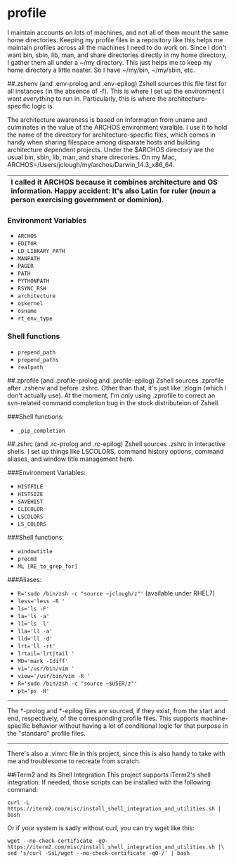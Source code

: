 # profile
I maintain accounts on lots of machines, and not all of them mount the same
home directories. Keeping my profile files in a repository like this helps me
maintain profiles across all the machines I need to do work on. Since I don't
want bin, sbin, lib, man, and share directories directly in my home directory,
I gather them all under a ~/my directory. This just helps me to keep my home
directory a little neater. So I have ~/my/bin, ~/my/sbin, etc.

##.zshenv (and .env-prolog and .env-epilog)
Zshell sources this file first for all instances (in the absence of -f). This
is where I set up the environment I want *everything* to run in. Particularly,
this is where the architechure-specific logic is.

The architecture awareness is based on information from uname and culminates in
the value of the ARCHOS environment varaible. I use it to hold the name of the
directory for architecture-specific files, which comes in handy when sharing
filespace among disparate hosts and building architecture dependent projects.
Under the $ARCHOS directory are the usual bin, sbin, lib, man, and share
direcories. On my Mac, ARCHOS=/Users/jclough/my/archos/Darwin_14.3_x86_64.

| I called it ARCHOS because it combines architecture and OS information. Happy accident: It's also Latin for **ruler** (*noun* a person exercising government or dominion). |
|:----------------------------------------------|



### Environment Variables

- `ARCHOS`
- `EDITOR`
- `LD_LIBRARY_PATH`
- `MANPATH`
- `PAGER`
- `PATH`
- `PYTHONPATH`
- `RSYNC_RSH`
- `architecture`
- `oskernel`
- `osname`
- `rt_env_type`

### Shell functions

- `prepend_path`
- `prepend_paths`
- `realpath`

##.zprofile (and .profile-prolog and .profile-epilog)
Zshell sources .zprofile after .zshenv and before .zshrc. Other than that, it's
just like .zlogin (which I don't actually use). At the moment, I'm only using
.zprofile to correct an svn-related command completion bug in the stock
distributeion of Zshell.

###Shell functions:

- `_pip_completion`

##.zshrc (and .rc-prolog and .rc-epilog)
Zshell sources .zshrc in interactive shells. I set up things like LSCOLORS,
command history options, command aliases, and window title management here.

###Environment Variables:

- `HISTFILE`
- `HISTSIZE`
- `SAVEHIST`
- `CLICOLOR`
- `LSCOLORS`
- `LS_COLORS`

###Shell functions:

- `windowtitle`
- `precmd`
- `ML [RE_to_grep_for]`

###Aliases:

- `R='sudo /bin/zsh -c "source ~jclough/z"'` (available under RHEL7)
- `less='less -R '`
- `ls='ls -F'`
- `la='ls -a'`
- `ll='ls -l'`
- `lla='ll -a'`
- `lld='ll -d'`
- `lrt='ll -rt'`
- `lrtail='lrt|tail '`
- `MD='mark -Idiff'`
- `vi='/usr/bin/vim '`
- `view='/usr/bin/vim -R '`
- `R='sudo /bin/zsh -c "source ~$USER/z"'`
- `pt='ps -H'`

---

The *-prolog and *-epilog files are sourced, if they exist, from the start and
end, respectively, of the corresponding profile files. This supports
machine-specific behavior without having a lot of conditional logic for that
purpose in the "standard" profile files.

---

There's also a .vimrc file in this project, since this is also handy to take
with me and troublesome to recreate from scratch.


##iTerm2 and its Shell Integration
This project supports iTerm2's shell integration. If needed, those scripts
can be installed with the following command:

```
curl -L https://iterm2.com/misc/install_shell_integration_and_utilities.sh | bash
```
  
Or if your system is sadly without curl, you can try wget like this:

```
wget --no-check-certificate -qO- https://iterm2.com/misc/install_shell_integration_and_utilities.sh |\
sed 's/curl -SsL/wget --no-check-certificate -qO-/' | bash
```
